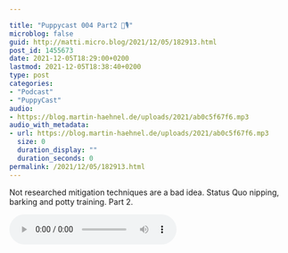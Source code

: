 ```yaml
---

title: "Puppycast 004 Part2 🐶🎙"
microblog: false
guid: http://matti.micro.blog/2021/12/05/182913.html
post_id: 1455673
date: 2021-12-05T18:29:00+0200
lastmod: 2021-12-05T18:38:40+0200
type: post
categories:
- "Podcast"
- "PuppyCast"
audio:
- https://blog.martin-haehnel.de/uploads/2021/ab0c5f67f6.mp3
audio_with_metadata:
- url: https://blog.martin-haehnel.de/uploads/2021/ab0c5f67f6.mp3
  size: 0
  duration_display: ""
  duration_seconds: 0
permalink: /2021/12/05/182913.html
---
```

Not researched mitigation techniques are a bad idea. Status Quo nipping, barking and potty training. Part 2.

<audio controls="controls" src="https://blog.martin-haehnel.de/uploads/2021/ab0c5f67f6.mp3" preload="metadata" />
